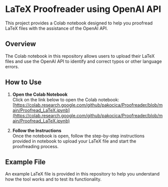 # LaTeX Proofreader using OpenAI API

This project provides a Colab notebook designed to help you proofread LaTeX files with the assistance of the OpenAI API.

## Overview

The Colab notebook in this repository allows users to upload their LaTeX files and use the OpenAI API to identify and correct typos or other language errors.

## How to Use

1. **Open the Colab Notebook**  
   Click on the link below to open the Colab notebook: [https://colab.research.google.com/github/pakocica/Proofreader/blob/main/Proofread_LaTeX.ipynb](https://colab.research.google.com/github/pakocica/Proofreader/blob/main/Proofread_LaTeX.ipynb)

2. **Follow the Instructions**  
   Once the notebook is open, follow the step-by-step instructions provided in notebook to upload your LaTeX file and start the proofreading process.

## Example File

An example LaTeX file is provided in this repository to help you understand how the tool works and to test its functionality.

